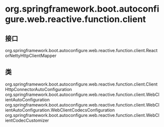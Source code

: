 # org.springframework.boot.autoconfigure.web.reactive.function.client

## 接口

org.springframework.boot.autoconfigure.web.reactive.function.client.ReactorNettyHttpClientMapper

## 类

org.springframework.boot.autoconfigure.web.reactive.function.client.ClientHttpConnectorAutoConfiguration
org.springframework.boot.autoconfigure.web.reactive.function.client.WebClientAutoConfiguration
org.springframework.boot.autoconfigure.web.reactive.function.client.WebClientAutoConfiguration.WebClientCodecsConfiguration
org.springframework.boot.autoconfigure.web.reactive.function.client.WebClientCodecCustomizer




